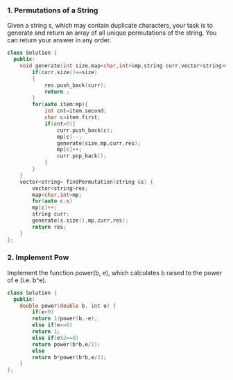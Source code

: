 ### 1. Permutations of a String
Given a string s, which may contain duplicate characters, your task is to generate and return an array of all unique permutations of the string. You can return your answer in any order.

```cpp
class Solution {
  public:
    void generate(int size,map<char,int>&mp,string curr,vector<string>&res){
        if(curr.size()==size)
        {
            res.push_back(curr);
            return ;
        }
        for(auto item:mp){
            int cnt=item.second;
            char c=item.first;
            if(cnt>0){
                curr.push_back(c);
                mp[c]--;
                generate(size,mp,curr,res);
                mp[c]++;
                curr.pop_back();
            }
        }
    }
    vector<string> findPermutation(string &s) {
        vector<string>res;
        map<char,int>mp;
        for(auto c:s)
        mp[c]++;
        string curr;
        generate(s.size(),mp,curr,res);
        return res;
    }
};
```

### 2. Implement Pow
Implement the function power(b, e), which calculates b raised to the power of e (i.e. b^e).

```cpp
class Solution {
  public:
    double power(double b, int e) {
        if(e<0)
        return 1/power(b,-e);
        else if(e==0)
        return 1;
        else if(e%2==0)
        return power(b*b,e/2);
        else
        return b*power(b*b,e/2);
    }
};
```
